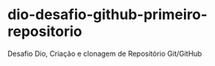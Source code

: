 # dio-desafio-github-primeiro-repositorio
Desafio Dio, Criação e clonagem de Repositório Git/GitHub
